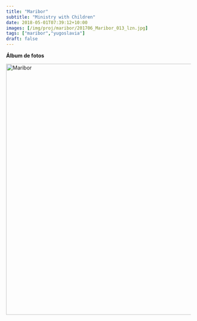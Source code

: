```yaml
---
title: "Maribor"
subtitle: "Ministry with Children"
date: 2018-05-01T07:39:12+10:00
images: [/img/proj/maribor/201706_Maribor_013_lzn.jpg]
tags: ["maribor","yugoslavia"]
draft: false
---
```


**Álbum de fotos**

<a data-flickr-embed="true" data-header="true" data-footer="true"  href="https://www.flickr.com/photos/mapa_mundi/albums/72157696676764615" title="Maribor"><img src="https://farm1.staticflickr.com/829/41126579845_9c4a1bd837_o.jpg" width="1024" height="683" alt="Maribor"></a><script async src="//embedr.flickr.com/assets/client-code.js" charset="utf-8"></script>
